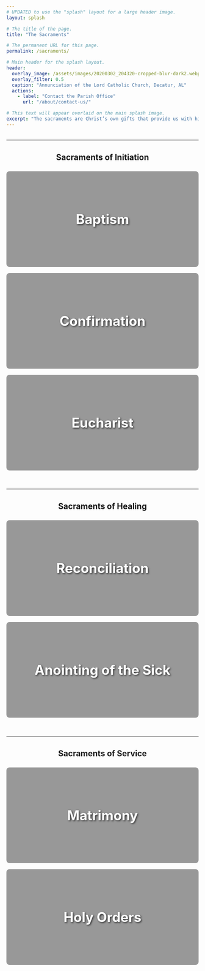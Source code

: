 ```yaml
---
# UPDATED to use the "splash" layout for a large header image.
layout: splash

# The title of the page.
title: "The Sacraments"

# The permanent URL for this page.
permalink: /sacraments/

# Main header for the splash layout.
header:
  overlay_image: /assets/images/20200302_204320-cropped-blur-dark2.webp
  overlay_filter: 0.5
  caption: "Annunciation of the Lord Catholic Church, Decatur, AL"
  actions:
    - label: "Contact the Parish Office"
      url: "/about/contact-us/"

# This text will appear overlaid on the main splash image.
excerpt: "The sacraments are Christ’s own gifts that provide us with his grace. They are the primary way in which we encounter the saving love of God in the Church. Explore each sacrament to learn more."
---
```


<style>
  .sacrament-banner {
    position: relative;
    min-height: 250px;
    background-size: cover;
    background-position: center;
    display: flex;
    align-items: center;
    justify-content: center;
    text-align: center;
    margin-bottom: 1rem;
    border-radius: 8px;
    overflow: hidden; /* Ensures border-radius clips the image */
  }
  .sacrament-banner a {
    position: absolute;
    top: 0;
    left: 0;
    width: 100%;
    height: 100%;
    display: flex;
    align-items: center;
    justify-content: center;
    background: rgba(0, 0, 0, 0.4); /* Dark overlay for text readability */
    text-decoration: none;
    transition: background 0.3s ease;
  }
  .sacrament-banner a:hover {
    background: rgba(0, 0, 0, 0.2); /* Lighter overlay on hover */
  }
  .sacrament-banner h2 {
    color: white;
    text-shadow: 2px 2px 4px rgba(0, 0, 0, 0.7);
    font-size: 2.5em;
    margin: 0;
  }
</style>

<hr style="margin-top: 2rem;">
<div style="text-align: center; margin-top: 2rem; margin-bottom: 1.5rem;">
  <h2>Sacraments of Initiation</h2>
</div>

<div class="sacrament-banner" style="background-image: url('/assets/images/20200302_204320-cropped-blur-dark2.webp');">
  <a href="/sacraments/baptism/"><h2>Baptism</h2></a>
</div>

<div class="sacrament-banner" style="background-image: url('/assets/images/20200302_204320-cropped-blur-dark2.webp');">
  <a href="/sacraments/confirmation/"><h2>Confirmation</h2></a>
</div>

<div class="sacrament-banner" style="background-image: url('/assets/images/20200302_204320-cropped-blur-dark2.webp');">
  <a href="/sacraments/eucharist/"><h2>Eucharist</h2></a>
</div>

<hr style="margin-top: 3rem;">
<div style="text-align: center; margin-top: 2rem; margin-bottom: 1.5rem;">
  <h2>Sacraments of Healing</h2>
</div>

<div class="sacrament-banner" style="background-image: url('/assets/images/20200302_204320-cropped-blur-dark2.webp');">
  <a href="/sacraments/reconciliation/"><h2>Reconciliation</h2></a>
</div>

<div class="sacrament-banner" style="background-image: url('/assets/images/20200302_204320-cropped-blur-dark2.webp');">
  <a href="/sacraments/anointing-of-the-sick/"><h2>Anointing of the Sick</h2></a>
</div>

<hr style="margin-top: 3rem;">
<div style="text-align: center; margin-top: 2rem; margin-bottom: 1.5rem;">
  <h2>Sacraments of Service</h2>
</div>

<div class="sacrament-banner" style="background-image: url('/assets/images/20200302_204320-cropped-blur-dark2.webp');">
  <a href="/sacraments/matrimony/"><h2>Matrimony</h2></a>
</div>

<div class="sacrament-banner" style="background-image: url('/assets/images/20200302_204320-cropped-blur-dark2.webp');">
  <a href="/sacraments/holy-orders/"><h2>Holy Orders</h2></a>
</div>